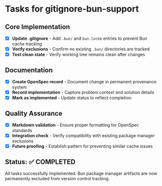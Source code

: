 # Tasks for gitignore-bun-support

## Core Implementation

- [x] **Update .gitignore** - Add `.bun/` and `bun.lockb` entries to prevent Bun cache tracking
- [x] **Verify exclusions** - Confirm no existing `.bun/` directories are tracked
- [x] **Test clean state** - Verify working tree remains clean after changes

## Documentation

- [x] **Create OpenSpec record** - Document change in permanent provenance system
- [x] **Record implementation** - Capture problem context and solution details
- [x] **Mark as implemented** - Update status to reflect completion

## Quality Assurance

- [x] **Markdown validation** - Ensure proper formatting for OpenSpec standards
- [x] **Integration check** - Verify compatibility with existing package manager exclusions
- [x] **Future proofing** - Establish pattern for preventing similar cache issues

## Status: ✅ COMPLETED

All tasks successfully implemented. Bun package manager artifacts are now permanently excluded from version control tracking.
